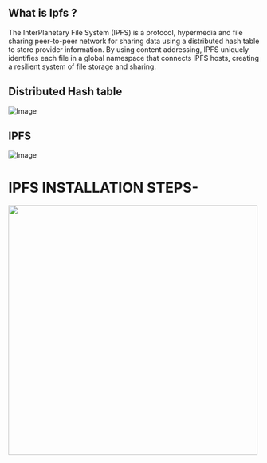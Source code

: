 ## What is Ipfs ?
The InterPlanetary File System (IPFS) is a protocol, hypermedia and file sharing peer-to-peer network for sharing data using a distributed hash table to store provider information. By using content addressing, IPFS uniquely identifies each file in a global namespace that connects IPFS hosts, creating a resilient system of file storage and sharing.
## Distributed Hash table
![Image](https://github.com/user-attachments/assets/21840bfd-2b00-416d-8884-6ece80b93783)
## IPFS
![Image](https://github.com/user-attachments/assets/e266d10b-5db9-4c4a-889f-5cdfe53f0e00)

# IPFS INSTALLATION STEPS-

<img src = 'https://github.com/user-attachments/assets/501071ba-56e3-4aee-88d9-b3736cd79e84' lenth = "550" width ="500">
<br>
